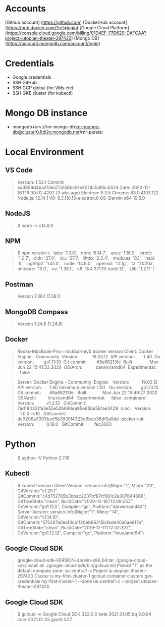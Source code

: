 # Accounts
[Github account] (https://github.com)
[DockerHub account] (https://hub.docker.com/?ref=login)
[Google Cloud Platform] (https://console.cloud.google.com/billing/01D4EF-77D620-DAFCAA?project=utopian-theater-297420)
[Mongo DB] (https://account.mongodb.com/account/login)

# Credentials
- Google credentials
- SSH GitHub
- SSH GCP global (for VMs etc)
- SSH GKE cluster (for kubectl)

# Mongo DB instance
- mongodb+srv://rnr-mongo-db:rnr-mongo-db@cluster0.6di2v.mongodb.net/rnr-persist

# Local Environment

## VS Code
> Version: 1.52.1
> Commit: ea3859d4ba2f3e577a159bc91e3074c5d85c0523
> Date: 2020-12-16T16:30:02.420Z (3 wks ago)
> Electron: 9.3.5
> Chrome: 83.0.4103.122
> Node.js: 12.14.1
> V8: 8.3.110.13-electron.0
> OS: Darwin x64 19.6.0

## NodeJS
> $ node -v
> v14.8.0

## NPM
> $ npm version
> {
>   labs: '1.0.0',
>   npm: '6.14.7',
>   ares: '1.16.0',
>   brotli: '1.0.7',
>   cldr: '37.0',
>   icu: '67.1',
>   llhttp: '2.0.4',
>   modules: '83',
>   napi: '6',
>   nghttp2: '1.41.0',
>   node: '14.8.0',
>   openssl: '1.1.1g',
>   tz: '2020a',
>   unicode: '13.0',
>   uv: '1.38.1',
>   v8: '8.4.371.19-node.12',
>   zlib: '1.2.11'
> }

## Postman
> Version 7.36.1 (7.36.1)

## MongoDB Compass
> Version 1.24.6 (1.24.6)

## Docker
> Rocks-MacBook-Pro:~ rockbarney$ docker version
> Client: Docker Engine - Community
>  Version:           19.03.12
>  API version:       1.40
>  Go version:        go1.13.10
>  Git commit:        48a66213fe
>  Built:             Mon Jun 22 15:41:33 2020
>  OS/Arch:           darwin/amd64
>  Experimental:      false

> Server: Docker Engine - Community
>  Engine:
>   Version:          19.03.12
>   API version:      1.40 (minimum version 1.12)
>   Go version:       go1.13.10
>   Git commit:       48a66213fe
>   Built:            Mon Jun 22 15:49:27 2020
>   OS/Arch:          linux/amd64
>   Experimental:     false
>  containerd:
>   Version:          v1.2.13
>   GitCommit:        7ad184331fa3e55e52b890ea95e65ba581ae3429
>  runc:
>   Version:          1.0.0-rc10
>   GitCommit:        dc9208a3303feef5b3839f4323d9beb36df0a9dd
>  docker-init:
>   Version:          0.18.0
>   GitCommit:        fec3683

# Python
> $ python -V
> Python 2.7.16

## Kubectl
> $ kubectl version
> Client Version: version.Info{Major:"1", Minor:"20", GitVersion:"v1.20.1", GitCommit:"c4d752765b3bbac2237bf87cf0b1c2e307844666", GitTreeState:"clean", BuildDate:"2020-12-18T12:09:25Z", GoVersion:"go1.15.5", Compiler:"gc", Platform:"darwin/amd64"}
> Server Version: version.Info{Major:"1", Minor:"14", GitVersion:"v1.14.10", GitCommit:"575467a0eaf3ca1f20eb86215b3bde40a5ae617a", GitTreeState:"clean", BuildDate:"2019-12-11T12:32:32Z", GoVersion:"go1.12.12", Compiler:"gc", Platform:"linux/amd64"}

## Google Cloud SDK
> google-cloud-sdk-VERSION-darwin-x86_64.tar
> ./google-cloud-sdk/install.sh
> ./google-cloud-sdk/bin/gcloud init
> Picked "7" as the default compute zone: us-central1-c
> Project is utopian-theater-297420
> Cluster is my-first-cluster-1
> gcloud container clusters get-credentials my-first-cluster-1 --zone us-central1-c --project utopian-theater-297420

## Google Cloud SDK
> $ gcloud -v
> Google Cloud SDK 322.0.0
> beta 2021.01.05
> bq 2.0.64
> core 2021.01.05
> gsutil 4.57
